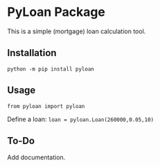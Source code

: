 # PyLoan Package

This is a simple (mortgage) loan calculation tool.

## Installation

`python -m pip install pyloan`

## Usage

`from pyloan import pyloan`

Define a loan: 
`loan = pyloan.Loan(260000,0.05,10)`

## To-Do

Add documentation.
